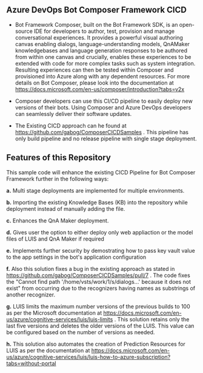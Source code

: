 ## Azure DevOps Bot Composer Framework CICD

* Bot Framework Composer, built on the Bot Framework SDK, is an open-source IDE for developers to author, test, provision and manage conversational experiences. 
  It provides a powerful visual authoring canvas enabling dialogs, language-understanding models, QnAMaker knowledgebases and language generation responses to be authored from   within one canvas and crucially, enables these experiences to be extended with code for more complex tasks such as system integration. Resulting experiences can then be  tested within Composer and provisioned into Azure along with any dependent resources. For more details on Bot Composer, please look into the documentation at   https://docs.microsoft.com/en-us/composer/introduction?tabs=v2x 

* Composer developers can use this CI/CD pipeline to easily deploy new versions of their bots. Using Composer and Azure DevOps developers can seamlessly deliver their software updates.

* The Existing CICD approach can he found at https://github.com/gabog/ComposerCICDSamples . This pipeline has only build pipeline and no release pipeline with single stage deployment. 

## Features of this Repository

This sample code will enhance the existing CICD Pipeline for Bot Composer Framework further in the following ways: 
  
  **a.** Multi stage deployments are implemented for multiple environments.  
  
  **b.** Importing the existing Knowledge Bases (KB) into the repository while deployment instead of manually adding the file. 
  
  **c.** Enhances the QnA Maker deployment. 
  
  **d.** Gives user the option to either deploy only web appliaction or the model files of LUIS and QnA Maker if required 
  
  **e.** Implements further security by demostrating how to pass key vault value to the app settings in the bot's application configuration 
  
  **f.** Also this solution fixes a bug in the existing approach as stated in https://github.com/gabog/ComposerCICDSamples/pull/7 . The code fixes the "Cannot find path
    '/home/vsts/work/1/s/dialogs...' because it does not exist" from occurring due to the recognizers having names as substrings of another recognizer.
  
  **g.** LUIS limits the maximum number versions of the previous builds to 100 as per the Microsoft documentation at https://docs.microsoft.com/en-us/azure/cognitive-services/luis/luis-limits . This solution retains only the last five versions and deletes the older versions of the LUIS. This value can be configured based on the number of versions as needed.
  
  **h.** This solution also automates the creation of Prediction Resources for LUIS as per the documentation at https://docs.microsoft.com/en-us/azure/cognitive-services/luis/luis-how-to-azure-subscription?tabs=without-portal 
